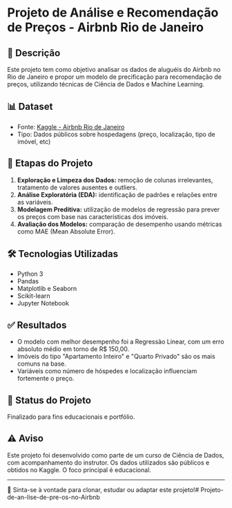 # Projeto de Análise e Recomendação de Preços - Airbnb Rio de Janeiro


## 📄 Descrição
Este projeto tem como objetivo analisar os dados de aluguéis do Airbnb no Rio de Janeiro e propor um modelo de precificação para recomendação de preços, utilizando técnicas de Ciência de Dados e Machine Learning.

## 📊 Dataset
- Fonte: [Kaggle - Airbnb Rio de Janeiro](https://www.kaggle.com/datasets/allanbruno/airbnb-rio-de-janeiro)
- Tipo: Dados públicos sobre hospedagens (preço, localização, tipo de imóvel, etc)

## 📖 Etapas do Projeto
1. **Exploração e Limpeza dos Dados:** remoção de colunas irrelevantes, tratamento de valores ausentes e outliers.
2. **Análise Exploratória (EDA):** identificação de padrões e relações entre as variáveis.
3. **Modelagem Preditiva:** utilização de modelos de regressão para prever os preços com base nas características dos imóveis.
4. **Avaliação dos Modelos:** comparação de desempenho usando métricas como MAE (Mean Absolute Error).

## 🛠️ Tecnologias Utilizadas
- Python 3
- Pandas
- Matplotlib e Seaborn
- Scikit-learn
- Jupyter Notebook

## ✅ Resultados
- O modelo com melhor desempenho foi a Regressão Linear, com um erro absoluto médio em torno de R$ 150,00.
- Imóveis do tipo "Apartamento Inteiro" e "Quarto Privado" são os mais comuns na base.
- Variáveis como número de hóspedes e localização influenciam fortemente o preço.

## 📅 Status do Projeto
Finalizado para fins educacionais e portfólio.

## ⚠️ Aviso
Este projeto foi desenvolvido como parte de um curso de Ciência de Dados, com acompanhamento do instrutor. Os dados utilizados são públicos e obtidos no Kaggle. O foco principal é educacional.

---

🚀 Sinta-se à vontade para clonar, estudar ou adaptar este projeto!#   P r o j e t o - d e - a n - l i s e - d e - p r e - o s - n o - A i r b n b 
 
 

